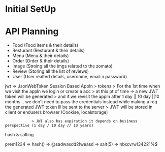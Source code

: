 # Initial SetUp

# API Planning
- Food (Food items & their details)
- Resturant (Resturant & their details)
- Menu (Menu & their details)
- Order (Order & their details)
- Image (Stroing all the imgs related to the zomato)
- Review (Storing all the list of reviews)
- User (User realted details, username, email n password)



jwt => JsonWebToken
Session Based Appln 
        > tokens
        > For the 1st time when we visit the appln we login or create a acc
                > at this pt of time -> a new JWT token will be generated
                > and if we revisit the appln after 1 day || 10 day ||10 months .. we don't need to pass the credentials
                        instead while making a req the generated JWT token ill be sent to the server
                > JWT will be stored in client or endusers browser (Cookise, localstorage)     

                > JWT also has expiration it depends on business perspective (1 day / 10 day // 10 years)  



hash & salting

prem1234 => hash() => @sadwasdd2!weasd => salt(5) => nbxcvrw!34221%$